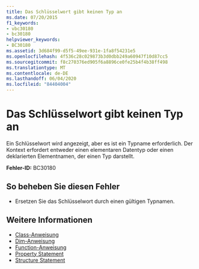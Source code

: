 ```yaml
---
title: Das Schlüsselwort gibt keinen Typ an
ms.date: 07/20/2015
f1_keywords:
- vbc30180
- bc30180
helpviewer_keywords:
- BC30180
ms.assetid: 3d684f99-d5f5-49ee-931e-1fa8f54231e5
ms.openlocfilehash: 4f536c28c029873b3d0dbb249a60947f10d87cc5
ms.sourcegitcommit: f8c270376ed905f6a8896ce0fe25b4f4b38ff498
ms.translationtype: MT
ms.contentlocale: de-DE
ms.lasthandoff: 06/04/2020
ms.locfileid: "84404004"
---
```

# <a name="keyword-does-not-name-a-type"></a>Das Schlüsselwort gibt keinen Typ an
Ein Schlüsselwort wird angezeigt, aber es ist ein Typname erforderlich. Der Kontext erfordert entweder einen elementaren Datentyp oder einen deklarierten Elementnamen, der einen Typ darstellt.  
  
 **Fehler-ID:** BC30180  
  
## <a name="to-correct-this-error"></a>So beheben Sie diesen Fehler  
  
- Ersetzen Sie das Schlüsselwort durch einen gültigen Typnamen.  
  
## <a name="see-also"></a>Weitere Informationen

- [Class-Anweisung](../language-reference/statements/class-statement.md)
- [Dim-Anweisung](../language-reference/statements/dim-statement.md)
- [Function-Anweisung](../language-reference/statements/function-statement.md)
- [Property Statement](../language-reference/statements/property-statement.md)
- [Structure Statement](../language-reference/statements/structure-statement.md)
